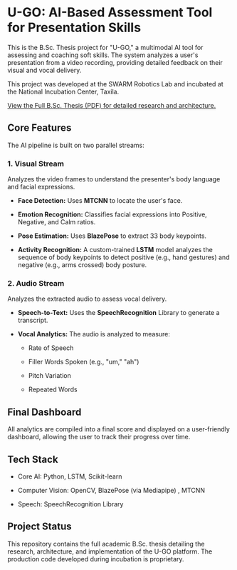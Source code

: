# U-GO: AI-Based Assessment Tool for Presentation Skills
This is the B.Sc. Thesis project for "U-GO," a multimodal AI tool for assessing and coaching soft skills. The system analyzes a user's presentation from a video recording, providing detailed feedback on their visual and vocal delivery.


This project was developed at the SWARM Robotics Lab  and incubated at the National Incubation Center, Taxila.

[View the Full B.Sc. Thesis (PDF) for detailed research and architecture.](U-GO_Thesis_AI4GA10.pdf)
## Core Features
The AI pipeline is built on two parallel streams:

### 1. Visual Stream 

Analyzes the video frames to understand the presenter's body language and facial expressions.


* **Face Detection:** Uses **MTCNN** to locate the user's face.


* **Emotion Recognition:** Classifies facial expressions into Positive, Negative, and Calm ratios.



* **Pose Estimation:** Uses **BlazePose** to extract 33 body keypoints.



* **Activity Recognition:** A custom-trained **LSTM** model analyzes the sequence of body keypoints to detect positive (e.g., hand gestures) and negative (e.g., arms crossed) body posture.


### 2. Audio Stream 

Analyzes the extracted audio to assess vocal delivery.


* **Speech-to-Text:** Uses the **SpeechRecognition** Library to generate a transcript.


* **Vocal Analytics:** The audio is analyzed to measure:

  * Rate of Speech

  * Filler Words Spoken (e.g., "um," "ah")

  * Pitch Variation

  * Repeated Words

## Final Dashboard
All analytics are compiled into a final score and displayed on a user-friendly dashboard, allowing the user to track their progress over time.


## Tech Stack

* Core AI: Python, LSTM, Scikit-learn


* Computer Vision: OpenCV, BlazePose (via Mediapipe) , MTCNN 


* Speech: SpeechRecognition Library 

## Project Status
This repository contains the full academic B.Sc. thesis detailing the research, architecture, and implementation of the U-GO platform. The production code developed during incubation is proprietary.
